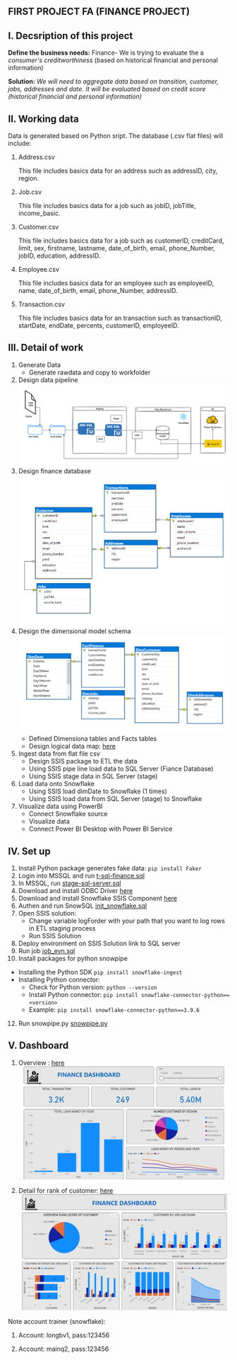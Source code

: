 ## FIRST PROJECT FA (FINANCE PROJECT)

## I. Decsription of this project

**Define the business needs:** 
Finance- We is trying to evaluate the a *consumer's creditworthiness* (based on historical financial and personal information)

**Solution:**
*We will need to aggregate data based on *transition*, *customer*, *jobs*, *addresses* and *date*. It will be evaluated based on *credit score* (historical financial and personal information)*

## II. Working data

Data is generated based on Python sript. The database (.csv flat files) will include:

1. Address.csv

	This file includes basics data for an address such as addressID, city, region.

2. Job.csv

	This file includes basics data for a job such as jobID, jobTitle, income_basic.

3. Customer.csv

	This file includes basics data for a job such as customerID, creditCard, limit, sex, firstname, lastname, date_of_birth, email, phone_Number, jobID, education, addressID.

4. Employee.csv

	This file includes basics data for an employee such as employeeID, name, date_of_birth, email, phone_Number, addressID.

5. Transaction.csv

	This file includes basics data for an transaction such as transactionID, startDate, endDate, percents, customerID, employeeID.

## III. Detail of work

1. Generate Data
    - Generate rawdata and copy to workfolder
2. Design data pipeline ![data_pipeline](./docs/data_pipeline.png)
3. Design finance database ![finance_database](./docs/finance_database.png)
4. Design the dimensional model schema ![Finance_DW](./docs/Finance_DW.png)
    - Defined Dimensiona tables and Facts tables
    - Design logical data map: [here]()
5. Ingest data from flat file csv
    -  Design SSIS package to ETL the data
    -  Using SSIS pipe line load data to SQL Server (Fiance Database)
    -  Using SSIS stage data in SQL Server (stage)
6. Load data onto Snowflake
    -  Using SSIS load dimDate to Snowflake (1 times)
    -  Using SSIS load data from SQL Server (stage) to Snowflake
7. Visualize data using PowerBI
   - Connect Snowflake source
   - Visualize data
   -  Connect Power BI Desktop with Power BI Service

## IV. Set up
1. Install Python package generates fake data: `pip install Faker`
2. Login into MSSQL and run [t-sql-finance.sql](./src/mssql/t-sql-finance.sql)
3. In MSSQL, run [stage-sql-server.sql](./src/mssql/stage-sql-server.sql)
4. Download and install ODBC Driver [here](https://sfc-repo.snowflakecomputing.com/odbc/win64/latest/index.html)
5. Download and install Snowflake SSIS Component [here](https://www.cdata.com/drivers/snowflake/ssis)
6. Authen and run SnowSQL [init_snowflake.sql](./src/snowflake/init_snowflake.sql)
7. Open SSIS solution:
   - Change variable logForder with your path that you want to log rows in ETL staging process
   - Run SSIS Solution
8. Deploy environment on SSIS Solution link to SQL server
9. Run job [job_evn.sql](./src/mssql/job_evn.sql)
10. Install packages for python snowpipe
   - Installing the Python SDK `pip install snowflake-ingest`
   - Installing Python connector:
     + Check for Python version: `python --version`
     + Install Python connector: `pip install snowflake-connector-python==<version>`
     + Example: `pip install snowflake-connector-python==3.9.6`
12. Run snowpipe.py [snowpipe.py](./src/snowpipe/snowpipe.py)

## V. Dashboard
1. Overview : [here](https://app.powerbi.com/view?r=eyJrIjoiZmE0YTE4N2QtMTc3OC00MzJiLWJiZDQtYWE3NzE4YzE0ZTkzIiwidCI6ImYwMWU5MzBhLWI1MmUtNDJiMS1iNzBmLWE4ODgyYjVkMDQzYiIsImMiOjEwfQ%3D%3D&pageName=ReportSection)
![DASHBOARD](./docs/DASHBOARD.png)

2. Detail for rank of customer: [here](https://app.powerbi.com/view?r=eyJrIjoiZmE0YTE4N2QtMTc3OC00MzJiLWJiZDQtYWE3NzE4YzE0ZTkzIiwidCI6ImYwMWU5MzBhLWI1MmUtNDJiMS1iNzBmLWE4ODgyYjVkMDQzYiIsImMiOjEwfQ%3D%3D&pageName=ReportSection3cf65f523be593a0e166)
![DASHBOARD1](./docs/DASHBOARD1.png)

Note account trainer (snowflake):

1. Account: longbv1, pass:123456

2. Account: mainq2, pass:123456
